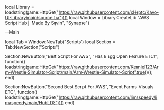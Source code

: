 local Library = loadstring(game:HttpGet("https://raw.githubusercontent.com/xHeptc/Kavo-UI-Library/main/source.lua"))()
local Window = Library.CreateLib("AWS Script Hub │ Made By Sqvin", "Synapse")


--Main 

local Tab = Window:NewTab("Scripts")
local Section = Tab:NewSection("Scripts")

Section:NewButton("Best Script For AWS", "Has 8 Egg Open Feature ETC!", function()
loadstring(game:HttpGet("https://raw.githubusercontent.com/Kenniel123/Arm-Wrestle-Simulator-Script/main/Arm-Wrestle-Simulator-Script",true))();
end)

Section:NewButton("Second Best Script For AWS", "Event Farms, Visuals ETC", function()
loadstring(game:HttpGet("https://raw.githubusercontent.com/limaspeedy/limaspeedy/main/HubLDS"))()
end)


